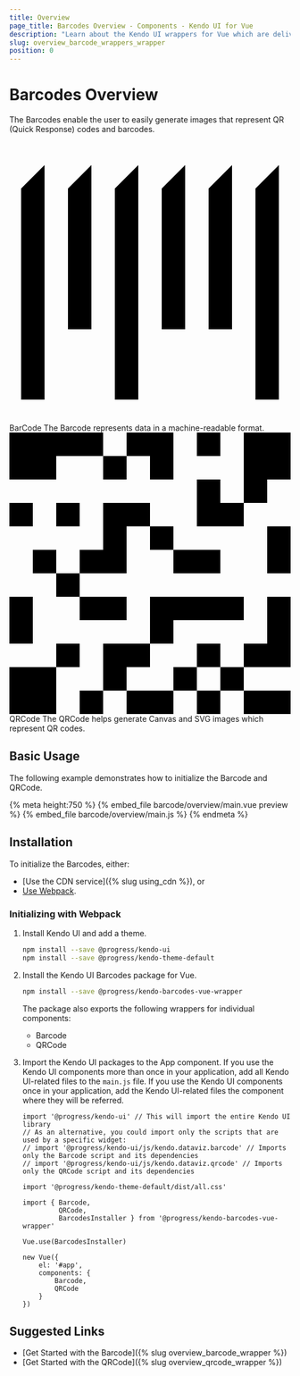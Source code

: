 ```yaml
---
title: Overview
page_title: Barcodes Overview - Components - Kendo UI for Vue
description: "Learn about the Kendo UI wrappers for Vue which are delivered by the Barcodes package."
slug: overview_barcode_wrappers_wrapper
position: 0
---
```


<div><WrapperBanner></WrapperBanner></div>

# Barcodes Overview

The Barcodes enable the user to easily generate images that represent QR (Quick Response) codes and barcodes.

<Row>
    <Column count={6}>
        <Component href="{% slug overview_barcode_wrapper %}">
        <svg id="barcode" viewbox="0 0 72 72">
            <defs>
                <linearGradient id="gradient" gradientUnits="userSpaceOnUse" x1="-3.8848" y1="56.8728" x2="74.8848" y2="11.3951">
                    <stop offset="0" style="stop-color:#FF9B5E"></stop>
                    <stop offset="8.618834e-02" style="stop-color:#FF8C5D"></stop>
                    <stop offset="0.1949" style="stop-color:#FF7F5B"></stop>
                    <stop offset="0.3" style="stop-color:#FF7B5B"></stop>
                    <stop offset="0.7" style="stop-color:#FF6358"></stop>
                    <stop offset="0.7835" style="stop-color:#FC5F59"></stop>
                    <stop offset="0.8701" style="stop-color:#F4525E"></stop>
                    <stop offset="0.9577" style="stop-color:#E63E65"></stop>
                    <stop offset="1" style="stop-color:#DD3169"></stop>
                </linearGradient>
            </defs>
            <path d="M3,66h6V6l-6,6V66z M15,48h6V6l-6,6V48z M27,66h6V6l-6,6V66z M39,48h6V6l-6,6V48z M51,48h6V6l-6,6V48z M63,12  v54h6V6L63,12z"></path>
        </svg>
            <ComponentTitle>BarCode</ComponentTitle>
            <ComponentDescription>The Barcode represents data in a machine-readable format.</ComponentDescription>
        </Component>
    </Column>
    <Column count={6}>
        <Component href="{% slug overview_qrcode_wrapper %}">
        <svg id="qrcode" viewBox="0 0 72 72">
          	<path d="M0,60h12v12H0V60z M6,48v-6H0v6v6h6V48z M36,60v-6h-6h-6v6v6h6v-6H36z M42,48h6h6h6v-6h-6h-6h-6h-6v6v6h6V48z   M48,66h6v6h-6V66z M30,66v6h6h6v-6h-6H30z M48,0h6v6h-6V0z M18,66h6v6h-6V66z M66,30v6h6v-6v-6h-6V30z M6,30h6v6H6V30z M24,48h6v-6  h-6h-6v6H24z M12,36h6v6h-6V36z M12,18h6v6h-6V18z M24,6h6v6h-6V6z M36,12h6V6V0h-6h-6v6h6V12z M0,18h6v6H0V18z M12,54h6v6h-6V54z   M48,36h6v-6h-6h-6v6H48z M36,24h6v6h-6V24z M30,18h-6v6v6h-6v6h6h6v-6v-6h6v-6H30z M42,60h6v6h-6V60z M48,54h6v6h-6V54z M66,72h6  v-6h-6h-6v6H66z M54,60h6v6h-6V60z M66,48v6h-6v6h6h6v-6v-6v-6h-6V48z M54,12h-6v6v6h6h6v-6h-6V12z M12,6h6h6V0h-6h-6H0v12h12V6z   M60,0v12v6h6v-6h6V0H60z"></path>
        </svg>
            <ComponentTitle>QRCode</ComponentTitle>
            <ComponentDescription>The QRCode helps generate Canvas and SVG images which represent QR codes.</ComponentDescription>
        </Component>
    </Column>
</Row>

<div data-component="StartFreeTrialSection"></div>

## Basic Usage

The following example demonstrates how to initialize the Barcode and QRCode.

{% meta height:750 %}
{% embed_file barcode/overview/main.vue preview %}
{% embed_file barcode/overview/main.js %}
{% endmeta %}

## Installation

To initialize the Barcodes, either:

* [Use the CDN service]({% slug using_cdn %}), or
* [Use Webpack](#toc-initializing-with-webpack).

### Initializing with Webpack

1. Install Kendo UI and add a theme.

    ```sh
    npm install --save @progress/kendo-ui
    npm install --save @progress/kendo-theme-default
    ```

1. Install the Kendo UI Barcodes package for Vue.

    ```sh
    npm install --save @progress/kendo-barcodes-vue-wrapper
    ```

    The package also exports the following wrappers for individual components:

    * Barcode
    * QRCode

1. Import the Kendo UI packages to the App component. If you use the Kendo UI components more than once in your application, add all Kendo UI-related files to the `main.js` file. If you use the Kendo UI components once in your application, add the Kendo UI-related files the component where they will be referred.

    ```js-no-run
    import '@progress/kendo-ui' // This will import the entire Kendo UI library
    // As an alternative, you could import only the scripts that are used by a specific widget:
    // import '@progress/kendo-ui/js/kendo.dataviz.barcode' // Imports only the Barcode script and its dependencies
    // import '@progress/kendo-ui/js/kendo.dataviz.qrcode' // Imports only the QRCode script and its dependencies

    import '@progress/kendo-theme-default/dist/all.css'

    import { Barcode,
             QRCode,
             BarcodesInstaller } from '@progress/kendo-barcodes-vue-wrapper'

    Vue.use(BarcodesInstaller)

    new Vue({
        el: '#app',
        components: {
            Barcode,
            QRCode
        }
    })
    ```

## Suggested Links

* [Get Started with the Barcode]({% slug overview_barcode_wrapper %})
* [Get Started with the QRCode]({% slug overview_qrcode_wrapper %})
